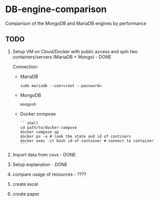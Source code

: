 # DB-engine-comparison

Comparison of the MongoDB and MariaDB engines by performance  

## TODO

1. Setup VM on Cloud/Docker with public access and spin two containers/servers (MariaDB + Mongo) - DONE

    Connection:

    * MariaDB

        ```shell
        sudo mariadb --user=root --password=
        ```

    * MongoDB

        ```shell
        mongosh
        ```

    * Docker compose

          ```shell
          cd path/to/docker-compose
          docker compose up
          docker ps -a # look the state and id of continers
          docker exec -it bash id-of-container # connect to container
          ```

2. Import data from csvs - DONE

3. Setup explanation - DONE

4. compare usage of resources - ????

5. create excel

6. create paper
